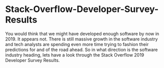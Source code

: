 # Stack-Overflow-Developer-Survey-Results
You would think that we might have developed enough software by now in 2019. It appears not. There is still massive growth in the software industry and tech analysts are spending even more time trying to fashion their predictions for and of the road ahead. So in what direction is the software industry heading, lets have a look through the Stack Overflow 2019 Developer Survey Results.
